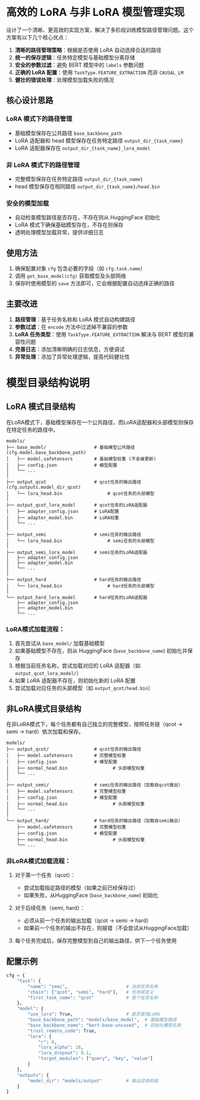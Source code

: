 # 高效的 LoRA 与非 LoRA 模型管理实现

设计了一个清晰、更高效的实现方案，解决了多阶段训练模型路径管理问题。这个方案有以下几个核心优点：

1. **清晰的路径管理策略**：根据是否使用 LoRA 自动选择合适的路径
2. **统一的保存逻辑**：任务特定模型与基础模型分离存储
3. **安全的参数过滤**：避免 BERT 模型中的 `labels` 参数问题
4. **正确的 LoRA 配置**：使用 `TaskType.FEATURE_EXTRACTION` 而非 `CAUSAL_LM`
5. **健壮的错误处理**：处理模型加载失败的情况

## 核心设计思路

### LoRA 模式下的路径管理
- 基础模型保存在公共路径 `base_backbone_path`
- LoRA 适配器和 head 模型保存在任务特定路径 `output_dir_{task_name}`
- LoRA 适配器保存在 `output_dir_{task_name}_lora_model`

### 非 LoRA 模式下的路径管理
- 完整模型保存在任务特定路径 `output_dir_{task_name}`
- head 模型保存在相同路径 `output_dir_{task_name}/head.bin`

### 安全的模型加载
- 自动检查模型路径是否存在，不存在则从 HuggingFace 初始化
- LoRA 模式下确保基础模型存在，不存在则保存
- 透明处理模型加载异常，提供详细日志

## 使用方法

1. 确保配置对象 `cfg` 包含必要的字段（如 `cfg.task.name`）
2. 调用 `get_base_model(cfg)` 获取模型及头部网络
3. 保存时使用模型的 `save` 方法即可，它会根据配置自动选择正确的路径

## 主要改进

1. **路径管理**：基于任务名称和 LoRA 模式自动构建路径
2. **参数过滤**：在 `encode` 方法中过滤掉不兼容的参数
3. **LoRA 任务类型**：使用 `TaskType.FEATURE_EXTRACTION` 解决与 BERT 模型的兼容性问题
4. **完善日志**：添加清晰明确的日志信息，方便调试
5. **异常处理**：添加了异常处理逻辑，提高代码健壮性



# 模型目录结构说明

## LoRA 模式目录结构

在LoRA模式下，基础模型保存在一个公共路径，而LoRA适配器和头部模型则保存在特定任务的路径中。

```
models/
├── base_model/                  # 基础模型公共路径 (cfg.model.base_backbone_path)
│   ├── model.safetensors        # 基础模型权重 (不会被更新)
│   ├── config.json              # 模型配置
│   └── ...
│
├── output_qcot                  # qcot任务的输出路径 (cfg.outputs.model_dir_qcot)
│   └── lora_head.bin                 # qcot任务的头部模型
│
├── output_qcot_lora_model       # qcot任务的LoRA适配器
│   ├── adapter_config.json      # LoRA配置
│   ├── adapter_model.bin        # LoRA权重
│   └── ...
│
├── output_semi                  # semi任务的输出路径
│   └── lora_head.bin                 # semi任务的头部模型
│
├── output_semi_lora_model       # semi任务的LoRA适配器
│   ├── adapter_config.json
│   ├── adapter_model.bin
│   └── ...
│
├── output_hard                  # hard任务的输出路径
│   └── lora_head.bin                 # hard任务的头部模型
│
└── output_hard_lora_model       # hard任务的LoRA适配器
    ├── adapter_config.json
    ├── adapter_model.bin
    └── ...
```

### LoRA模式加载流程：

1. 首先尝试从 `base_model/` 加载基础模型
2. 如果基础模型不存在，则从 HuggingFace (`base_backbone_name`) 初始化并保存
3. 根据当前任务名称，尝试加载对应的 LoRA 适配器（如 `output_qcot_lora_model/`）
4. 如果 LoRA 适配器不存在，则初始化新的 LoRA 配置
5. 尝试加载对应任务的头部模型（如 `output_qcot/head.bin`）

## 非LoRA模式目录结构

在非LoRA模式下，每个任务都有自己独立的完整模型，按照任务链（qcot -> semi -> hard）依次加载和保存。

```
models/
├── output_qcot/                 # qcot任务的输出路径
│   ├── model.safetensors        # 完整模型权重
│   ├── config.json              # 模型配置
│   ├── normal_head.bin                 # 头部模型权重
│   └── ...
│
├── output_semi/                 # semi任务的输出路径（加载自qcot输出）
│   ├── model.safetensors        # 完整模型权重
│   ├── config.json              # 模型配置
│   ├── normal_head.bin                 # 头部模型权重
│   └── ...
│
└── output_hard/                 # hard任务的输出路径（加载自semi输出）
    ├── model.safetensors        # 完整模型权重
    ├── config.json              # 模型配置
    ├── normal_head.bin                 # 头部模型权重
    └── ...
```

### 非LoRA模式加载流程：

1. 对于第一个任务（qcot）：
   - 尝试加载指定路径的模型（如果之前已经保存过）
   - 如果失败，从HuggingFace (`base_backbone_name`) 初始化

2. 对于后续任务（semi, hard）：
   - 必须从前一个任务的输出加载（qcot -> semi -> hard）
   - 如果前一个任务的输出不存在，则报错（不会尝试从HuggingFace加载）

3. 每个任务完成后，保存完整模型到自己的输出路径，供下一个任务使用

## 配置示例

```python
cfg = {
    "task": {
        "name": "semi",                      # 当前任务名称
        "chain": ["qcot", "semi", "hard"],   # 任务链定义
        "first_task_name": "qcot"            # 首个任务名称
    },
    "model": {
        "use_lora": True,                    # 是否使用LoRA
        "base_backbone_path": "models/base_model",  # 基础模型路径
        "base_backbone_name": "bert-base-uncased",  # 初始化模型名称
        "trust_remote_code": True,
        "lora": {
            "r": 8,
            "lora_alpha": 16,
            "lora_dropout": 0.1,
            "target_modules": ["query", "key", "value"]
        }
    },
    "outputs": {
        "model_dir": "models/output"         # 输出目录前缀
    }
}
```

